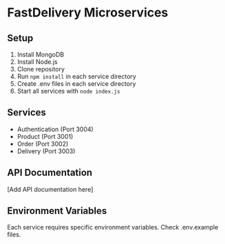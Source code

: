 # FastDelivery Microservices

## Setup
1. Install MongoDB
2. Install Node.js
3. Clone repository
4. Run `npm install` in each service directory
5. Create .env files in each service directory
6. Start all services with `node index.js`

## Services
- Authentication (Port 3004)
- Product (Port 3001)
- Order (Port 3002)
- Delivery (Port 3003)

## API Documentation
[Add API documentation here]

## Environment Variables
Each service requires specific environment variables. Check .env.example files.